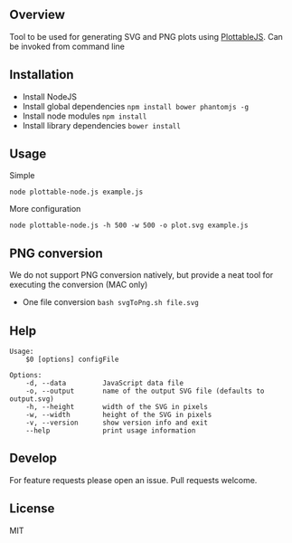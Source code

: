 ## Overview 
Tool to be used for generating SVG and PNG plots using [PlottableJS](https://github.com/palantir/plottable). Can be invoked from command line 

## Installation
- Install NodeJS
- Install global dependencies `npm install bower phantomjs -g`
- Install node modules `npm install`
- Install library dependencies `bower install`

## Usage
Simple
```
node plottable-node.js example.js
```
More configuration
```
node plottable-node.js -h 500 -w 500 -o plot.svg example.js
```

## PNG conversion
We do not support PNG conversion natively, but provide a neat tool for executing the conversion (MAC only)
- One file conversion `bash svgToPng.sh file.svg`

## Help
```help
Usage:
    $0 [options] configFile

Options:
    -d, --data         JavaScript data file
    -o, --output       name of the output SVG file (defaults to output.svg)
    -h, --height       width of the SVG in pixels
    -w, --width        height of the SVG in pixels
    -v, --version      show version info and exit
    --help             print usage information
```

## Develop
For feature requests please open an issue. Pull requests welcome.

## License
MIT
